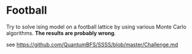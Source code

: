 # Football

Try to solve ising model on a football lattice by using various Monte Carlo algorithms. **The results are probably wrong**.

see https://github.com/QuantumBFS/SSSS/blob/master/Challenge.md
